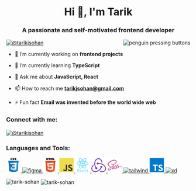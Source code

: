 <h1 align="center">Hi 👋, I'm Tarik</h1>
<h3 align="center">A passionate and self-motivated frontend developer</h3>
<img align='right' src='https://media.giphy.com/media/CuuSHzuc0O166MRfjt/giphy.gif' alt='penguin pressing buttons' />

<p align="left"> <a href="https://twitter.com/@tarikjsohan" target="blank"><img src="https://img.shields.io/twitter/follow/@tarikjsohan?logo=twitter&style=for-the-badge" alt="@tarikjsohan" /></a> </p>

- 🔭 I’m currently working on **frontend projects**

- 🌱 I’m currently learning **TypeScript**

- 💬 Ask me about **JavaScript, React**

- 📫 How to reach me **tarikjsohan@gmail.com**

- ⚡ Fun fact **Email was invented before the world wide web**

<h3 align="left">Connect with me:</h3>
<p align="left">
<a href="https://twitter.com/@tarikjsohan" target="blank"><img align="center" src="https://raw.githubusercontent.com/rahuldkjain/github-profile-readme-generator/master/src/images/icons/Social/twitter.svg" alt="@tarikjsohan" height="30" width="40" /></a>
</p>

<h3 align="left">Languages and Tools:</h3>
<p align="left"> <a href="https://www.w3schools.com/css/" target="_blank" rel="noreferrer"> <img src="https://raw.githubusercontent.com/devicons/devicon/master/icons/css3/css3-original-wordmark.svg" alt="css3" width="40" height="40"/> </a> <a href="https://www.figma.com/" target="_blank" rel="noreferrer"> <img src="https://www.vectorlogo.zone/logos/figma/figma-icon.svg" alt="figma" width="40" height="40"/> </a> <a href="https://www.w3.org/html/" target="_blank" rel="noreferrer"> <img src="https://raw.githubusercontent.com/devicons/devicon/master/icons/html5/html5-original-wordmark.svg" alt="html5" width="40" height="40"/> </a> <a href="https://developer.mozilla.org/en-US/docs/Web/JavaScript" target="_blank" rel="noreferrer"> <img src="https://raw.githubusercontent.com/devicons/devicon/master/icons/javascript/javascript-original.svg" alt="javascript" width="40" height="40"/> </a> <a href="https://reactjs.org/" target="_blank" rel="noreferrer"> <img src="https://raw.githubusercontent.com/devicons/devicon/master/icons/react/react-original-wordmark.svg" alt="react" width="40" height="40"/> </a> <a href="https://redux.js.org" target="_blank" rel="noreferrer"> <img src="https://raw.githubusercontent.com/devicons/devicon/master/icons/redux/redux-original.svg" alt="redux" width="40" height="40"/> </a> <a href="https://sass-lang.com" target="_blank" rel="noreferrer"> <img src="https://raw.githubusercontent.com/devicons/devicon/master/icons/sass/sass-original.svg" alt="sass" width="40" height="40"/> </a> <a href="https://tailwindcss.com/" target="_blank" rel="noreferrer"> <img src="https://www.vectorlogo.zone/logos/tailwindcss/tailwindcss-icon.svg" alt="tailwind" width="40" height="40"/> </a> <a href="https://www.typescriptlang.org/" target="_blank" rel="noreferrer"> <img src="https://raw.githubusercontent.com/devicons/devicon/master/icons/typescript/typescript-original.svg" alt="typescript" width="40" height="40"/> </a> <a href="https://www.adobe.com/products/xd.html" target="_blank" rel="noreferrer"> <img src="https://cdn.worldvectorlogo.com/logos/adobe-xd.svg" alt="xd" width="40" height="40"/> </a> </p>

<p><img align="left" src="https://github-readme-stats.vercel.app/api/top-langs?username=tarik-sohan&show_icons=true&locale=en&layout=compact" alt="tarik-sohan" /></p>

<p>&nbsp;<img align="center" src="https://github-readme-stats.vercel.app/api?username=tarik-sohan&show_icons=true&locale=en" alt="tarik-sohan" /></p>

